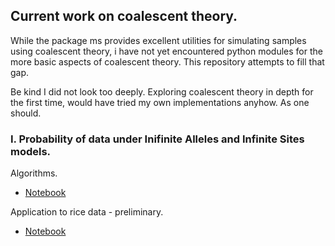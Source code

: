 ## Current work on coalescent theory.

While the package ms provides excellent utilities for simulating samples
using coalescent theory, i have not yet encountered python modules for the more 
basic aspects of coalescent theory. This repository attempts to fill that gap.

Be kind I did not look too deeply. Exploring coalescent theory in depth for the 
first time, would have tried my own implementations anyhow. As one should.

### I. Probability of data under Inifinite Alleles and Infinite Sites models.

Algorithms.

- [Notebook](https://nbviewer.jupyter.org/github/SantosJGND/Coalescent/blob/master/Model_proba.ipynb)

Application to rice data - preliminary.

- [Notebook](https://nbviewer.jupyter.org/github/SantosJGND/Coalescent/blob/master/Inf_sites_rice.ipynb)
